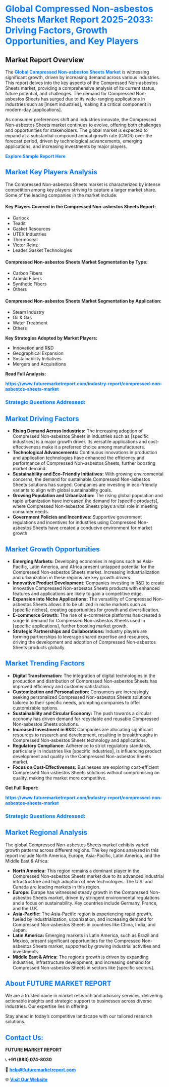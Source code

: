 <h1 style="color: #007BFF;">Global Compressed Non-asbestos Sheets Market Report 2025-2033: Driving Factors, Growth Opportunities, and Key Players</h1>

<section id="overview">
<h2>Market Report Overview</h2>
<p>The <a href="https://www.futuremarketreport.com/industry-report/compressed-non-asbestos-sheets-market" style="color: #007BFF; text-decoration: none;"><strong>Global Compressed Non-asbestos Sheets Market</strong></a> is witnessing significant growth, driven by increasing demand across various industries. This report delves into the key aspects of the Compressed Non-asbestos Sheets market, providing a comprehensive analysis of its current status, future potential, and challenges. The demand for Compressed Non-asbestos Sheets has surged due to its wide-ranging applications in industries such as [insert industries], making it a critical component in modern-day [applications].</p>
<p>As consumer preferences shift and industries innovate, the Compressed Non-asbestos Sheets market continues to evolve, offering both challenges and opportunities for stakeholders. The global market is expected to expand at a substantial compound annual growth rate (CAGR) over the forecast period, driven by technological advancements, emerging applications, and increasing investments by major players.</p>
</section>

<section id="overview">
<p><a href="https://www.futuremarketreport.com/request-sample/reportId=115126" style="color: #007BFF; text-decoration: none;"><strong>Explore Sample Report Here</strong></a></p>
</section>

<section id="key-players">
<h2 style="color: #007BFF;">Market Key Players Analysis</h2>
<p>The Compressed Non-asbestos Sheets market is characterized by intense competition among key players striving to capture a larger market share. Some of the leading companies in the market include:</p>
<h4>Key Players Covered in the Compressed Non-asbestos Sheets Report:</h4>
<ul><li>Garlock</li><li>Teadit</li><li>Gasket Resources</li><li>UTEX Industries</li><li>Thermoseal</li><li>Victor Reinz</li><li>Leader Gasket Technologies</li></ul>
<h4>Compressed Non-asbestos Sheets Market Segmentation by Type:</h4>
<ul><li>Carbon Fibers</li><li>Aramid Fibers</li><li>Synthetic Fibers</li><li>Others</li></ul>

<h4>Compressed Non-asbestos Sheets Market Segmentation by Application:</h4>
<ul><li>Steam Industry</li><li>Oil &amp; Gas</li><li>Water Treatment</li><li>Others</li></ul>
<p><strong>Key Strategies Adopted by Market Players:</strong></p>
<ul>
<li>Innovation and R&D</li>
<li>Geographical Expansion</li>
<li>Sustainability Initiatives</li>
<li>Mergers and Acquisitions</li>
</ul>
</section>

<section>
<p><strong>Read Full Analysis: </strong></p><a href="https://www.futuremarketreport.com/industry-report/compressed-non-asbestos-sheets-market" style="color: #007BFF; text-decoration: none;"><strong>https://www.futuremarketreport.com/industry-report/compressed-non-asbestos-sheets-market</strong></a>
<h3 style="color: #007BFF;">Strategic Questions Addressed:</h3>
</section>

<section id="driving-factors">
<h2 style="color: #007BFF;">Market Driving Factors</h2>
<ul>
<li><strong>Rising Demand Across Industries:</strong> The increasing adoption of Compressed Non-asbestos Sheets in industries such as [specific industries] is a major growth driver. Its versatile applications and cost-effectiveness make it a preferred choice among manufacturers.</li>
<li><strong>Technological Advancements:</strong> Continuous innovations in production and application technologies have enhanced the efficiency and performance of Compressed Non-asbestos Sheets, further boosting market demand.</li>
<li><strong>Sustainability and Eco-Friendly Initiatives:</strong> With growing environmental concerns, the demand for sustainable Compressed Non-asbestos Sheets solutions has surged. Companies are investing in eco-friendly variants to align with global sustainability goals.</li>
<li><strong>Growing Population and Urbanization:</strong> The rising global population and rapid urbanization have increased the demand for [specific products], where Compressed Non-asbestos Sheets plays a vital role in meeting consumer needs.</li>
<li><strong>Government Policies and Incentives:</strong> Supportive government regulations and incentives for industries using Compressed Non-asbestos Sheets have created a conducive environment for market growth.</li>
</ul>
</section>

<section id="growth-opportunities">
<h2 style="color: #007BFF;">Market Growth Opportunities</h2>
<ul>
<li><strong>Emerging Markets:</strong> Developing economies in regions such as Asia-Pacific, Latin America, and Africa present untapped potential for the Compressed Non-asbestos Sheets market. Increasing industrialization and urbanization in these regions are key growth drivers.</li>
<li><strong>Innovative Product Development:</strong> Companies investing in R&D to create innovative Compressed Non-asbestos Sheets products with enhanced features and applications are likely to gain a competitive edge.</li>
<li><strong>Expansion into Niche Applications:</strong> The versatility of Compressed Non-asbestos Sheets allows it to be utilized in niche markets such as [specific niches], creating opportunities for growth and diversification.</li>
<li><strong>E-commerce Growth:</strong> The rise of e-commerce platforms has created a surge in demand for Compressed Non-asbestos Sheets used in [specific applications], further boosting market growth.</li>
<li><strong>Strategic Partnerships and Collaborations:</strong> Industry players are forming partnerships to leverage shared expertise and resources, driving the development and adoption of Compressed Non-asbestos Sheets products globally.</li>
</ul>
</section>

<section id="trending-factors">
<h2 style="color: #007BFF;">Market Trending Factors</h2>
<ul>
<li><strong>Digital Transformation:</strong> The integration of digital technologies in the production and distribution of Compressed Non-asbestos Sheets has improved efficiency and customer satisfaction.</li>
<li><strong>Customization and Personalization:</strong> Consumers are increasingly seeking personalized Compressed Non-asbestos Sheets solutions tailored to their specific needs, prompting companies to offer customizable options.</li>
<li><strong>Sustainability and Circular Economy:</strong> The push towards a circular economy has driven demand for recyclable and reusable Compressed Non-asbestos Sheets solutions.</li>
<li><strong>Increased Investment in R&D:</strong> Companies are allocating significant resources to research and development, resulting in breakthroughs in Compressed Non-asbestos Sheets technology and applications.</li>
<li><strong>Regulatory Compliance:</strong> Adherence to strict regulatory standards, particularly in industries like [specific industries], is influencing product development and quality in the Compressed Non-asbestos Sheets market.</li>
<li><strong>Focus on Cost-Effectiveness:</strong> Businesses are exploring cost-efficient Compressed Non-asbestos Sheets solutions without compromising on quality, making the market more competitive.</li>
</ul>
</section>

<section>
<p><strong>Get Full Report: </strong></p><a href="https://www.futuremarketreport.com/industry-report/compressed-non-asbestos-sheets-market" style="color: #007BFF; text-decoration: none;"><strong>https://www.futuremarketreport.com/industry-report/compressed-non-asbestos-sheets-market</strong></a>
<h3 style="color: #007BFF;">Strategic Questions Addressed:</h3>
</section>


<section id="regional-analysis">
<h2 style="color: #007BFF;">Market Regional Analysis</h2>
<p>The global Compressed Non-asbestos Sheets market exhibits varied growth patterns across different regions. The key regions analyzed in this report include North America, Europe, Asia-Pacific, Latin America, and the Middle East & Africa:</p>
<ul>
<li><strong>North America:</strong> This region remains a dominant player in the Compressed Non-asbestos Sheets market due to its advanced industrial infrastructure and high adoption of new technologies. The U.S. and Canada are leading markets in this region.</li>
<li><strong>Europe:</strong> Europe has witnessed steady growth in the Compressed Non-asbestos Sheets market, driven by stringent environmental regulations and a focus on sustainability. Key countries include Germany, France, and the U.K.</li>
<li><strong>Asia-Pacific:</strong> The Asia-Pacific region is experiencing rapid growth, fueled by industrialization, urbanization, and increasing demand for Compressed Non-asbestos Sheets in countries like China, India, and Japan.</li>
<li><strong>Latin America:</strong> Emerging markets in Latin America, such as Brazil and Mexico, present significant opportunities for the Compressed Non-asbestos Sheets market, supported by growing industrial activities and investments.</li>
<li><strong>Middle East & Africa:</strong> The region’s growth is driven by expanding industries, infrastructure development, and increasing demand for Compressed Non-asbestos Sheets in sectors like [specific sectors].</li>
</ul>
</section>

<footer>
<h2 style="color: #007BFF;">About FUTURE MARKET REPORT</h2>
<p>We are a trusted name in market research and advisory services, delivering actionable insights and strategic support to businesses across diverse industries. Our expertise lies in offering:</p>

<p>Stay ahead in today’s competitive landscape with our tailored research solutions.</p>

<h2 style="color: #007BFF;">Contact Us:</h2>
<p><strong>FUTURE MARKET REPORT</strong></p>
<p>📞 <strong>+91 (883) 074-8030</strong></p>
<p>📧 <strong><a href="mailto:help@futuremarketreport.com" style="color: #007BFF;">help@futuremarketreport.com</a></strong></p>
<p>🌐 <strong><a href="https://www.futuremarketreport.com/" style="color: #007BFF;">Visit Our Website</a></strong></p>
</footer>